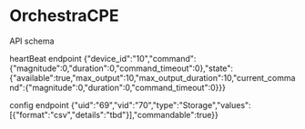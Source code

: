 # OrchestraCPE

API schema

heartBeat endpoint
{"device_id":"10","command":{"magnitude":0,"duration":0,"command_timeout":0},"state":{"available":true,"max_output":10,"max_output_duration":10,"current_command":{"magnitude":0,"duration":0,"command_timeout":0}}}

config endpoint
{"uid":"69","vid":"70","type":"Storage","values":[{"format":"csv","details":"tbd"}],"commandable":true}}